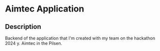 # Aimtec Application
## Description
Backend of the application that I'm created with my team on the hackathon 2024 y. Aimtec in the Pilsen.
